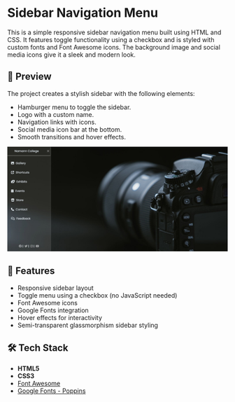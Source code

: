 # Sidebar Navigation Menu

This is a simple responsive sidebar navigation menu built using HTML and CSS. It features toggle functionality using a checkbox and is styled with custom fonts and Font Awesome icons. The background image and social media icons give it a sleek and modern look.

## 📸 Preview

The project creates a stylish sidebar with the following elements:

- Hamburger menu to toggle the sidebar.
- Logo with a custom name.
- Navigation links with icons.
- Social media icon bar at the bottom.
- Smooth transitions and hover effects.

![output Screenshot](./Output.jpg)

## 🔧 Features

- Responsive sidebar layout
- Toggle menu using a checkbox (no JavaScript needed)
- Font Awesome icons
- Google Fonts integration
- Hover effects for interactivity
- Semi-transparent glassmorphism sidebar styling

## 🛠️ Tech Stack

- **HTML5**
- **CSS3**
- [Font Awesome](https://fontawesome.com/)
- [Google Fonts - Poppins](https://fonts.google.com/specimen/Poppins)
